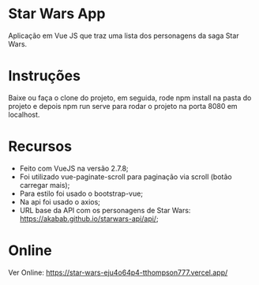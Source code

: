 # Star Wars App
Aplicação em Vue JS que traz uma lista dos personagens da saga Star Wars.

# Instruções
 Baixe ou faça o clone do projeto, em seguida, rode npm install na pasta do projeto e depois npm run serve para rodar o projeto na porta 8080 em localhost.
 
 # Recursos
 - Feito com VueJS na versão 2.7.8;
 - Foi utilizado vue-paginate-scroll para paginação via scroll (botão carregar mais);
 - Para estilo foi usado o bootstrap-vue;
 - Na api foi usado o axios;
 - URL base da API com os personagens de Star Wars: https://akabab.github.io/starwars-api/api/;
 
 # Online
 Ver Online: https://star-wars-eju4o64p4-tthompson777.vercel.app/

